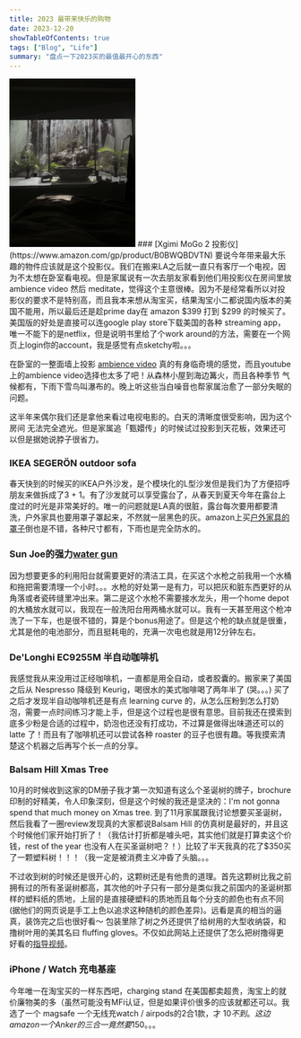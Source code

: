 ```yaml
---
title: 2023 最带来快乐的购物
date: 2023-12-20
showTableOfContents: true 
tags: ["Blog", "Life"]
summary: "盘点一下2023买的最值最开心的东西"
---
```


<img src="/images/projector.jpg" alt="投影ambience video在卧室墙上的效果，虽然有个插头但是大多数时候是看不太到的" height="300">
### [Xgimi MoGo 2 投影仪](https://www.amazon.com/gp/product/B0BWQBDVTN)
要说今年带来最大乐趣的物件应该就是这个投影仪。我们在搬来LA之后就一直只有客厅一个电视，因为不太想在卧室看电视。但是家属说有一次去朋友家看到他们用投影仪在房间里放 ambience video 然后 meditate，觉得这个主意很棒。因为不是经常看所以对投影仪的要求不是特别高，而且我本来想从淘宝买，结果淘宝小二都说国内版本的美国不能用，所以最后还是趁prime day在 amazon $399 打到 $299 的时候买了。美国版的好处是直接可以连google play store下载美国的各种 streaming app，唯一不能下的是netflix，但是说明书里给了个work around的方法，需要在一个网页上login你的account，我是感觉有点sketchy啦。。。

在卧室的一整面墙上投影 [ambience video](https://www.youtube.com/watch?v=cfcgFEfZwVs&t=32s&pp=ygUZYW1iaWVuY2UgdmlkZW8gd2F0ZXIgZmFsbA%3D%3D) 真的有身临奇境的感觉，而且youtube上的ambience video选择也太多了吧！从森林小屋到海边篝火，而且各种季节 气候都有，下雨下雪鸟叫瀑布的。晚上听这些当白噪音也帮家属治愈了一部分失眠的问题。

这半年来偶尔我们还是拿他来看过电视电影的。白天的清晰度很受影响，因为这个房间 无法完全遮光。但是家属追「甄嬛传」的时候试过投影到天花板，效果还可以但是据她说脖子很省力。 

### IKEA SEGERÖN outdoor sofa
春天快到的时候买的IKEA户外沙发，是个模块化的L型沙发但是我们为了方便招呼朋友来做拆成了3 + 1。有了沙发就可以享受露台了，从春天到夏天今年在露台上度过的时光是非常美好的。唯一的问题就是LA真的很脏，露台每次要用都要清洗，户外家具也要用罩子罩起来，不然就一层黑色的灰。amazon上买[户外家具的罩子](https://www.amazon.com/gp/product/B09XGT5H9H?th=1)倒也是不错，各种尺寸都有，下雨也是完全防水的。

### Sun Joe的强力[water gun](https://www.amazon.com/gp/product/B0B784RHX4?th=1)
因为想要更多的利用阳台就需要更好的清洁工具，在买这个水枪之前我用一个水桶和拖把需要清理一个小时。。。水枪的好处第一是有力，可以把灰和脏东西更好的从角落或者瓷砖缝里冲出来。第二是这个水枪不需要接水龙头，用一个home depot的大桶放水就可以，我现在一般洗阳台用两桶水就可以。我有一天甚至用这个枪冲洗了一下车，也是很不错的，算是个bonus用途了。但是这个枪的缺点就是很重，尤其是他的电池部分，而且挺耗电的，充满一次电也就是用12分钟左右。

### De'Longhi EC9255M 半自动咖啡机
我感觉我从来没用过正经咖啡机，一直都是用全自动，或者胶囊的。搬家来了美国之后从 Nespresso 降级到 Keurig，喝很水的美式咖啡喝了两年半了 (哭。。。) 买了之后才发现半自动咖啡机还是有点 learning curve 的，从怎么压粉到怎么打奶泡，需要一点时间练习才能上手，但是这个过程也是很有意思。目前我还在摸索到底多少粉是合适的过程中，奶泡也还没有打成功，不过算是做得出味道还可以的 latte 了！而且有了咖啡机还可以尝试各种 roaster 的豆子也很有趣。等我摸索清楚这个机器之后再写个长一点的分享。

### Balsam Hill Xmas Tree
10月的时候收到这家的DM册子我才第一次知道有这么个圣诞树的牌子，brochure 印制的好精美，令人印象深刻，但是这个时候的我还是坚决的：I'm not gonna spend that much money on Xmas tree. 到了11月家属跟我讨论想要买圣诞树，然后我看了一圈review发现真的大家都说Balsam Hill 的仿真树是最好的，并且这个时候他们家开始打折了！（我估计打折都是噱头吧，其实他们就是打算卖这个价钱，rest of the year 也没有人在买圣诞树吧？！）比较了半天我真的花了$350买了一颗塑料树！！！（我一定是被消费主义冲昏了头脑。。。

不过收到树的时候还是很开心的，这颗树还是有他贵的道理。首先这颗树比我之前拥有过的所有圣诞树都高，其次他的叶子只有一部分是类似我之前国内的圣诞树那样的塑料纸的质地，上层的是直接硬塑料的质地而且每个分支的颜色也有点不同 (据他们的网页说是手工上色以追求这种随机的颜色差异)。远看是真的相当的逼真，装饰完之后也很好看～ 包装里除了树之外还提供了给树用的大型收纳袋，和撸树叶用的美其名曰 fluffing gloves。不仅如此网站上还提供了怎么把树撸得更好看的[指导视频](https://www.balsamhill.com/inspiration/shaping-your-artificial-christmas-tree-instructions)。

### iPhone / Watch 充电基座
今年唯一在淘宝买的一样东西吧，charging stand 在美国都卖超贵，淘宝上的就价廉物美的多（虽然可能没有MFi认证，但是如果评价很多的应该就都还可以。我选了一个 magsafe 一个无线充watch / airpods的2合1款，才 $10 不到。这边amazon一个Anker的三合一竟然要$150。。。